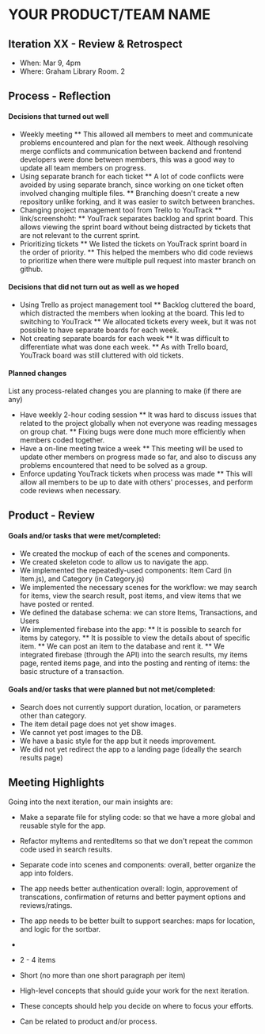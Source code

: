 # YOUR PRODUCT/TEAM NAME

## Iteration XX - Review & Retrospect

 * When: Mar 9, 4pm
 * Where: Graham Library Room. 2

## Process - Reflection

#### Decisions that turned out well
 * Weekly meeting
 	** This allowed all members to meet and communicate problems encountered and plan for the next week. Although resolving merge conflicts and communication between backend and frontend developers were done between members, this was a good way to update all team members on progress.
 * Using separate branch for each ticket
	** A lot of code conflicts were avoided by using separate branch, since working on one ticket often involved changing multiple files.
	** Branching doesn't create a new repository unlike forking, and it was easier to switch between branches.
 * Changing project management tool from Trello to YouTrack
 	** link/screenshoht:
 	** YouTrack separates backlog and sprint board. This allows viewing the sprint board without being distracted by tickets that are not relevant to the current sprint.
 * Prioritizing tickets
 	** We listed the tickets on YouTrack sprint board in the order of priority.
 	** This helped the members who did code reviews to prioritize when there were multiple pull request into master branch on github.

#### Decisions that did not turn out as well as we hoped

 * Using Trello as project management tool
 	** Backlog cluttered the board, which distracted the members when looking at the board. This led to switching to YouTrack
 	** We allocated tickets every week, but it was not possible to have separate boards for each week.
 * Not creating separate boards for each week
 	** It was difficult to differentiate what was done each week.
 	** As with Trello board, YouTrack board was still cluttered with old tickets.

#### Planned changes

List any process-related changes you are planning to make (if there are any)
 * Have weekly 2-hour coding session
 	** It was hard to discuss issues that related to the project globally when not everyone was reading messages on group chat.
 	** Fixing bugs were done much more efficiently when members coded together.
 * Have a on-line meeting twice a week
 	** This meeting will be used to update other members on progress made so far, and also to discuss any problems encountered that need to be solved as a group.
 * Enforce updating YouTrack tickets when process was made
 	** This will allow all members to be up to date with others' processes, and perform code reviews when necessary.


## Product - Review

#### Goals and/or tasks that were met/completed:

 * We created the mockup of each of the scenes and components.
 * We created skeleton code to allow us to navigate the app.
 * We implemented the repeatedly-used components: Item Card (in Item.js), and Category (in Category.js)
 * We implemented the necessary scenes for the workflow: we may search for items, view the search result, post items, and view items that we have posted or rented.
 * We defined the database schema: we can store Items, Transactions, and Users
 * We implemented firebase into the app: 
	 ** It is possible to search for items by category.
	 ** It is possible to view the details about of specific item.
	 ** We can post an item to the database and rent it.
	 ** We integrated firebase (through the API) into the search results, my items page, rented items page, and into the posting and renting of items: the basic structure of a transaction. 

#### Goals and/or tasks that were planned but not met/completed:

 * Search does not currently support duration, location, or parameters other than category.
 * The item detail page does not yet show images.
 * We cannot yet post images to the DB.
 * We have a basic style for the app but it needs improvement.
 * We did not yet redirect the app to a landing page (ideally the search results page)

## Meeting Highlights

Going into the next iteration, our main insights are:

 * Make a separate file for styling code: so that we have a more global and reusable style for the app.
 * Refactor myItems and rentedItems so that we don't repeat the common code used in search results.
 * Separate code into scenes and components: overall, better organize the app into folders.
 * The app needs better authentication overall: login, approvement of transcations, confirmation of returns and better payment options and reviews/ratings.
 * The app needs to be better built to support searches: maps for location, and logic for the sortbar.
 * 

 * 2 - 4 items
 * Short (no more than one short paragraph per item)
 * High-level concepts that should guide your work for the next iteration.
 * These concepts should help you decide on where to focus your efforts.
 * Can be related to product and/or process.